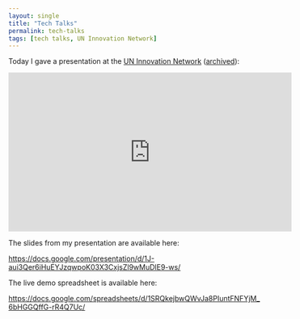 ```yaml
---
layout: single
title: "Tech Talks"
permalink: tech-talks 
tags: [tech talks, UN Innovation Network]
---
```


Today I gave a presentation at the [UN Innovation Network](https://www.uninnovation.network/techlearntalks) ([archived](https://web.archive.org/web/20200610135556/https://www.uninnovation.network/techlearntalks)):

<iframe width="560" height="315" src="https://www.youtube.com/embed/u1iAFjnj8w4" frameborder="0" allow="accelerometer; autoplay; encrypted-media; gyroscope; picture-in-picture" allowfullscreen></iframe>

The slides from my presentation are available here:

<https://docs.google.com/presentation/d/1J-aui3Qer6iHuEYJzqwpoK03X3CxjsZl9wMuDlE9-ws/>

The live demo spreadsheet is available here:

<https://docs.google.com/spreadsheets/d/1SRQkejbwQWvJa8PIuntFNFYjM_6bHGGQffG-rR4Q7Uc/>

